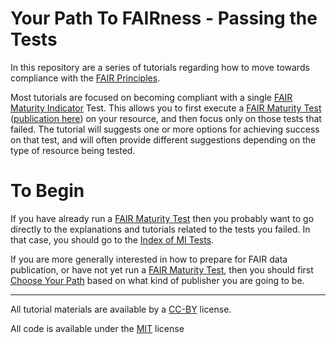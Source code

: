# Your Path To FAIRness - Passing the Tests

In this repository are a series of tutorials regarding how to move towards compliance with the [FAIR Principles](https://www.nature.com/articles/sdata201618).

Most tutorials are focused on becoming compliant with a single [FAIR Maturity Indicator](https://github.com/FAIRMetrics/Metrics/tree/master/MaturityIndicators) Test.  This allows you to first execute a [FAIR Maturity Test](https://w3id.org/AmIFAIR) ([publication here](https://www.nature.com/articles/s41597-019-0184-5)) on your resource, and then focus only on those tests that failed. The tutorial will suggests one or more options for achieving success on that test, and will often provide different suggestions depending on the type of resource being tested.

# To Begin

If you have already run a [FAIR Maturity Test](https://w3id.org/AmIFAIR) then you probably want to go directly to the explanations and tutorials related to the tests you failed.  In that case, you should go to the [Index of MI Tests](./MI_Test_Tutorials).

If you are more generally interested in how to prepare for FAIR data publication, or have not yet run a [FAIR Maturity Test](https://w3id.org/AmIFAIR), then you should first [Choose Your Path](./GettingStarted.md) based on what kind of publisher you are going to be.

-------------------------

All tutorial materials are available by a [CC-BY](https://creativecommons.org/licenses/by/4.0/) license.

All code is available under the [MIT](https://opensource.org/licenses/MIT) license
